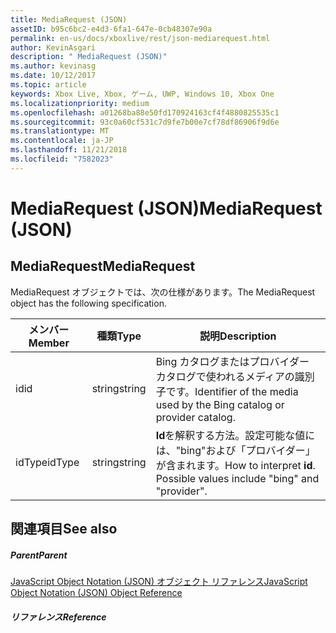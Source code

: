 ```yaml
---
title: MediaRequest (JSON)
assetID: b95c6bc2-e4d3-6fa1-647e-0cb48307e90a
permalink: en-us/docs/xboxlive/rest/json-mediarequest.html
author: KevinAsgari
description: " MediaRequest (JSON)"
ms.author: kevinasg
ms.date: 10/12/2017
ms.topic: article
keywords: Xbox Live, Xbox, ゲーム, UWP, Windows 10, Xbox One
ms.localizationpriority: medium
ms.openlocfilehash: a01268ba88e50fd170924163cf4f4880825535c1
ms.sourcegitcommit: 93c0a60cf531c7d9fe7b00e7cf78df86906f9d6e
ms.translationtype: MT
ms.contentlocale: ja-JP
ms.lasthandoff: 11/21/2018
ms.locfileid: "7582023"
---
```

# <a name="mediarequest-json"></a><span data-ttu-id="84d1a-104">MediaRequest (JSON)</span><span class="sxs-lookup"><span data-stu-id="84d1a-104">MediaRequest (JSON)</span></span>
 
<a id="ID4EO"></a>

 
## <a name="mediarequest"></a><span data-ttu-id="84d1a-105">MediaRequest</span><span class="sxs-lookup"><span data-stu-id="84d1a-105">MediaRequest</span></span>
 
<span data-ttu-id="84d1a-106">MediaRequest オブジェクトでは、次の仕様があります。</span><span class="sxs-lookup"><span data-stu-id="84d1a-106">The MediaRequest object has the following specification.</span></span>
 
| <span data-ttu-id="84d1a-107">メンバー</span><span class="sxs-lookup"><span data-stu-id="84d1a-107">Member</span></span>| <span data-ttu-id="84d1a-108">種類</span><span class="sxs-lookup"><span data-stu-id="84d1a-108">Type</span></span>| <span data-ttu-id="84d1a-109">説明</span><span class="sxs-lookup"><span data-stu-id="84d1a-109">Description</span></span>| 
| --- | --- | --- | 
| <span data-ttu-id="84d1a-110">id</span><span class="sxs-lookup"><span data-stu-id="84d1a-110">id</span></span>| <span data-ttu-id="84d1a-111">string</span><span class="sxs-lookup"><span data-stu-id="84d1a-111">string</span></span>| <span data-ttu-id="84d1a-112">Bing カタログまたはプロバイダー カタログで使われるメディアの識別子です。</span><span class="sxs-lookup"><span data-stu-id="84d1a-112">Identifier of the media used by the Bing catalog or provider catalog.</span></span>| 
| <span data-ttu-id="84d1a-113">idType</span><span class="sxs-lookup"><span data-stu-id="84d1a-113">idType</span></span>| <span data-ttu-id="84d1a-114">string</span><span class="sxs-lookup"><span data-stu-id="84d1a-114">string</span></span>| <span data-ttu-id="84d1a-115"><b>Id</b>を解釈する方法。設定可能な値には、"bing"および「プロバイダー」が含まれます。</span><span class="sxs-lookup"><span data-stu-id="84d1a-115">How to interpret <b>id</b>. Possible values include "bing" and "provider".</span></span>| 
  
<a id="ID4E2B"></a>

 
## <a name="see-also"></a><span data-ttu-id="84d1a-116">関連項目</span><span class="sxs-lookup"><span data-stu-id="84d1a-116">See also</span></span>
 
<a id="ID4E4B"></a>

 
##### <a name="parent"></a><span data-ttu-id="84d1a-117">Parent</span><span class="sxs-lookup"><span data-stu-id="84d1a-117">Parent</span></span> 

[<span data-ttu-id="84d1a-118">JavaScript Object Notation (JSON) オブジェクト リファレンス</span><span class="sxs-lookup"><span data-stu-id="84d1a-118">JavaScript Object Notation (JSON) Object Reference</span></span>](atoc-xboxlivews-reference-json.md)

  
<a id="ID4EJC"></a>

 
##### <a name="reference"></a><span data-ttu-id="84d1a-119">リファレンス</span><span class="sxs-lookup"><span data-stu-id="84d1a-119">Reference</span></span>   